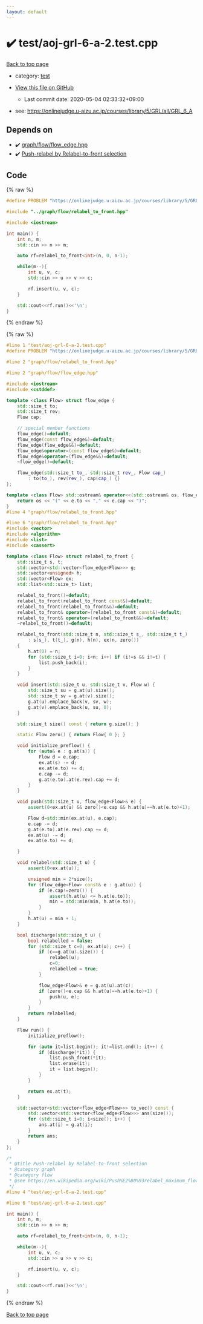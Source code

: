 ```yaml
---
layout: default
---
```


<!-- mathjax config similar to math.stackexchange -->
<script type="text/javascript" async
  src="https://cdnjs.cloudflare.com/ajax/libs/mathjax/2.7.5/MathJax.js?config=TeX-MML-AM_CHTML">
</script>
<script type="text/x-mathjax-config">
  MathJax.Hub.Config({
    TeX: { equationNumbers: { autoNumber: "AMS" }},
    tex2jax: {
      inlineMath: [ ['$','$'] ],
      processEscapes: true
    },
    "HTML-CSS": { matchFontHeight: false },
    displayAlign: "left",
    displayIndent: "2em"
  });
</script>

<script type="text/javascript" src="https://cdnjs.cloudflare.com/ajax/libs/jquery/3.4.1/jquery.min.js"></script>
<script src="https://cdn.jsdelivr.net/npm/jquery-balloon-js@1.1.2/jquery.balloon.min.js" integrity="sha256-ZEYs9VrgAeNuPvs15E39OsyOJaIkXEEt10fzxJ20+2I=" crossorigin="anonymous"></script>
<script type="text/javascript" src="../../assets/js/copy-button.js"></script>
<link rel="stylesheet" href="../../assets/css/copy-button.css" />


# :heavy_check_mark: test/aoj-grl-6-a-2.test.cpp

<a href="../../index.html">Back to top page</a>

* category: <a href="../../index.html#098f6bcd4621d373cade4e832627b4f6">test</a>
* <a href="{{ site.github.repository_url }}/blob/master/test/aoj-grl-6-a-2.test.cpp">View this file on GitHub</a>
    - Last commit date: 2020-05-04 02:33:32+09:00


* see: <a href="https://onlinejudge.u-aizu.ac.jp/courses/library/5/GRL/all/GRL_6_A">https://onlinejudge.u-aizu.ac.jp/courses/library/5/GRL/all/GRL_6_A</a>


## Depends on

* :heavy_check_mark: <a href="../../library/graph/flow/flow_edge.hpp.html">graph/flow/flow_edge.hpp</a>
* :heavy_check_mark: <a href="../../library/graph/flow/relabel_to_front.hpp.html">Push-relabel by Relabel-to-front selection</a>


## Code

<a id="unbundled"></a>
{% raw %}
```cpp
#define PROBLEM "https://onlinejudge.u-aizu.ac.jp/courses/library/5/GRL/all/GRL_6_A"

#include "../graph/flow/relabel_to_front.hpp"

#include <iostream>

int main() {
    int n, m;
    std::cin >> n >> m;

    auto rf=relabel_to_front<int>(n, 0, n-1);

    while(m--){
        int u, v, c;
        std::cin >> u >> v >> c;

        rf.insert(u, v, c);
    }

    std::cout<<rf.run()<<'\n';
}

```
{% endraw %}

<a id="bundled"></a>
{% raw %}
```cpp
#line 1 "test/aoj-grl-6-a-2.test.cpp"
#define PROBLEM "https://onlinejudge.u-aizu.ac.jp/courses/library/5/GRL/all/GRL_6_A"

#line 2 "graph/flow/relabel_to_front.hpp"

#line 2 "graph/flow/flow_edge.hpp"

#include <iostream>
#include <cstddef>

template <class Flow> struct flow_edge {
    std::size_t to;
    std::size_t rev;
    Flow cap;

    // special member functions
    flow_edge()=default;
    flow_edge(const flow_edge&)=default;
    flow_edge(flow_edge&&)=default;
    flow_edge&operator=(const flow_edge&)=default;
    flow_edge&operator=(flow_edge&&)=default;
    ~flow_edge()=default;

    flow_edge(std::size_t to_, std::size_t rev_, Flow cap_)
        : to(to_), rev(rev_), cap(cap_) {}
};

template <class Flow> std::ostream& operator<<(std::ostream& os, flow_edge<Flow> e) {
    return os << "(" << e.to << "," << e.cap << ")";
}
#line 4 "graph/flow/relabel_to_front.hpp"

#line 6 "graph/flow/relabel_to_front.hpp"
#include <vector>
#include <algorithm>
#include <list>
#include <cassert>

template <class Flow> struct relabel_to_front {
    std::size_t s, t;
    std::vector<std::vector<flow_edge<Flow>>> g;
    std::vector<unsigned> h;
    std::vector<Flow> ex;
    std::list<std::size_t> list;

    relabel_to_front()=default;
    relabel_to_front(relabel_to_front const&)=default;
    relabel_to_front(relabel_to_front&&)=default;
    relabel_to_front& operator=(relabel_to_front const&)=default;
    relabel_to_front& operator=(relabel_to_front&&)=default;
    ~relabel_to_front()=default;

    relabel_to_front(std::size_t n, std::size_t s_, std::size_t t_)
        : s(s_), t(t_), g(n), h(n), ex(n, zero())
    {
        h.at(0) = n;
        for (std::size_t i=0; i<n; i++) if (i!=s && i!=t) {
            list.push_back(i);
        }
    }

    void insert(std::size_t u, std::size_t v, Flow w) {
        std::size_t su = g.at(u).size();
        std::size_t sv = g.at(v).size();
        g.at(u).emplace_back(v, sv, w);
        g.at(v).emplace_back(u, su, 0);
    }

    std::size_t size() const { return g.size(); }

    static Flow zero() { return Flow{ 0 }; }

    void initialize_preflow() {
        for (auto& e : g.at(s)) {
            Flow d = e.cap;
            ex.at(s) -= d;
            ex.at(e.to) += d;
            e.cap -= d;
            g.at(e.to).at(e.rev).cap += d;
        }
    }

    void push(std::size_t u, flow_edge<Flow>& e) {
        assert(0<ex.at(u) && zero()<e.cap && h.at(u)==h.at(e.to)+1);

        Flow d=std::min(ex.at(u), e.cap);
        e.cap -= d;
        g.at(e.to).at(e.rev).cap += d;
        ex.at(u) -= d;
        ex.at(e.to) += d;

    }

    void relabel(std::size_t u) {
        assert(0<ex.at(u));

        unsigned min = 2*size();
        for (flow_edge<Flow> const& e : g.at(u)) {
            if (e.cap!=zero()) {
                assert(h.at(u) <= h.at(e.to));
                min = std::min(min, h.at(e.to));
            }
        }
        h.at(u) = min + 1;
    }

    bool discharge(std::size_t u) {
        bool relabelled = false;
        for (std::size_t c=0; ex.at(u); c++) {
            if (c==g.at(u).size()) {
                relabel(u);
                c=0;
                relabelled = true;
            }

            flow_edge<Flow>& e = g.at(u).at(c);
            if (zero()<e.cap && h.at(u)==h.at(e.to)+1) {
                push(u, e);
            }
        }
        return relabelled;
    }

    Flow run() {
        initialize_preflow();

        for (auto it=list.begin(); it!=list.end(); it++) {
            if (discharge(*it)) {
                list.push_front(*it);
                list.erase(it);
                it = list.begin();
            }
        }

        return ex.at(t);
    }

    std::vector<std::vector<flow_edge<Flow>>> to_vec() const {
        std::vector<std::vector<flow_edge<Flow>>> ans(size());
        for (std::size_t i=0; i<size(); i++) {
            ans.at(i) = g.at(i);
        }
        return ans;
    }
};

/*
 * @title Push-relabel by Relabel-to-front selection
 * @category graph
 * @category flow
 * @see https://en.wikipedia.org/wiki/Push%E2%80%93relabel_maximum_flow_algorithm
 */
#line 4 "test/aoj-grl-6-a-2.test.cpp"

#line 6 "test/aoj-grl-6-a-2.test.cpp"

int main() {
    int n, m;
    std::cin >> n >> m;

    auto rf=relabel_to_front<int>(n, 0, n-1);

    while(m--){
        int u, v, c;
        std::cin >> u >> v >> c;

        rf.insert(u, v, c);
    }

    std::cout<<rf.run()<<'\n';
}

```
{% endraw %}

<a href="../../index.html">Back to top page</a>

